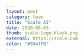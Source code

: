 ```yaml
---
layout: post
category: team
title: "Scale AI"
date: 2020-08-03
thumb: scale-logo-black.png
external: https://scale.com
color: "#9347FB"
---
```

